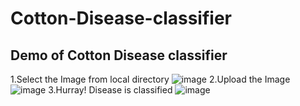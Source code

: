 # Cotton-Disease-classifier
## Demo of Cotton Disease classifier
1.Select the Image from local directory
![image](https://user-images.githubusercontent.com/85802170/182033779-4baf40df-0a26-4f11-8c38-5175f5fdf42c.png)
2.Upload the Image
![image](https://user-images.githubusercontent.com/85802170/182033942-43408030-379a-4142-96c1-46f3307a34f0.png)
3.Hurray! Disease is classified
![image](https://user-images.githubusercontent.com/85802170/182033956-da8b6cda-09ec-4272-a028-c07f138e7d3f.png)

